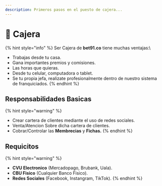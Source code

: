 ```yaml
---
description: Primeros pasos en el puesto de cajera...
---
```


# 🥰 Cajera

{% hint style="info" %}
Ser Cajera de **bet91.co** tiene muchas ventajas:\


* Trabajas desde tu casa.
* Gana importantes premios y comisiones.
* Las horas que quieras.
* Desde tu celular, computadora o tablet.
* Se tu propia jefa, realizate profesionalmente dentro de nuestro sistema de franquiciados.
{% endhint %}

## Responsabilidades Basicas

{% hint style="warning" %}
* Crear cartera de clientes mediante el uso de redes sociales.
* Venta/Atencion Sobre dicha cartera de clientes.
* Cobrar/Controlar las **Membrecias** y **Fichas.**
{% endhint %}

## Requicitos

{% hint style="warning" %}
* **CVU Electronico** (Mercadopago, Brubank, Uala).
* **CBU Fisico** (Cualquier Banco Fisico).
* **Redes Sociales** (Facebook, Instangram, TikTok).
{% endhint %}
